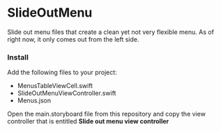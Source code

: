 # SlideOutMenu
Slide out menu files that create a clean yet not very flexible menu. As of right now, it only comes out from the left side.
### Install
Add the following files to your project:
- MenusTableViewCell.swift
- SlideOutMenuViewController.swift
- Menus.json

Open the main.storyboard file from this repository and copy the view controller that is entitled **Slide out menu view controller**
